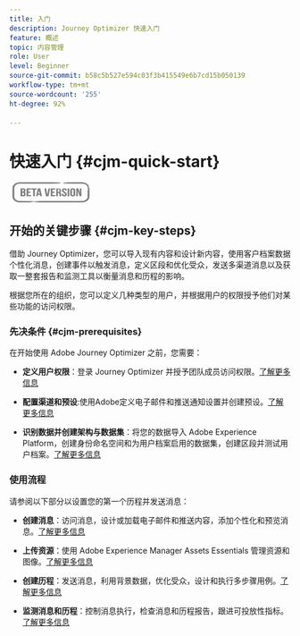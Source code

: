 ```yaml
---
title: 入门
description: Journey Optimizer 快速入门
feature: 概述
topic: 内容管理
role: User
level: Beginner
source-git-commit: b58c5b527e594c03f3b415549e6b7cd15b050139
workflow-type: tm+mt
source-wordcount: '255'
ht-degree: 92%

---
```


# 快速入门 {#cjm-quick-start}

![](assets/do-not-localize/badge.png)

## 开始的关键步骤 {#cjm-key-steps}

借助 Journey Optimizer，您可以导入现有内容和设计新内容，使用客户档案数据个性化消息，创建事件以触发消息，定义区段和优化受众，发送多渠道消息以及获取一整套报告和监测工具以衡量消息和历程的影响。

根据您所在的组织，您可以定义几种类型的用户，并根据用户的权限授予他们对某些功能的访问权限。

### 先决条件 {#cjm-prerequisites}

在开始使用 Adobe Journey Optimizer 之前，您需要：

* **定义用户权限**：登录 Journey Optimizer 并授予团队成员访问权限。[了解更多信息](../using/administration/permissions.md)

* **配置渠道和预设**:使用Adobe定义电子邮件和推送通知设置并创建预设。[了解更多信息](../using/configuration/message-presets.md)

* **识别数据并创建架构与数据集**：将您的数据导入 Adobe Experience Platform，创建身份命名空间和为用户档案启用的数据集，创建区段并测试用户档案。[了解更多信息](https://experienceleague.adobe.com/docs/experience-platform/ingestion/home.html?lang=zh-Hans)


### 使用流程

请参阅以下部分以设置您的第一个历程并发送消息：

* **创建消息**：访问消息，设计或加载电子邮件和推送内容，添加个性化和预览消息。[了解更多信息](create-message.md)

* **上传资源**：使用 Adobe Experience Manager Assets Essentials 管理资源和图像。[了解更多信息](assets-essentials.md)

<!--* **Define audience**: create segments, create events, manage consent and privacy. [Read more](audiences.md)-->

* **创建历程**：发送消息，利用背景数据，优化受众，设计和执行多步骤用例。[了解更多信息](building-journeys/journey.md)

* **监测消息和历程**：控制消息执行，检查消息和历程报告，跟进可投放性指标。[了解更多信息](message-monitoring.md)
